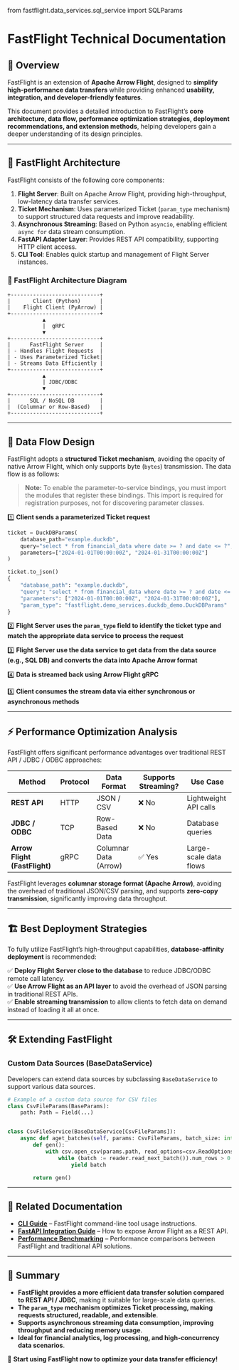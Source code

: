 from fastflight.data_services.sql_service import SQLParams

# **FastFlight Technical Documentation**

## **📌 Overview**

FastFlight is an extension of **Apache Arrow Flight**, designed to **simplify high-performance data transfers** while
providing enhanced **usability, integration, and developer-friendly features**.

This document provides a detailed introduction to FastFlight’s **core architecture, data flow, performance optimization
strategies, deployment recommendations, and extension methods**, helping developers gain a deeper understanding of its
design principles.

---

## **🚀 FastFlight Architecture**

FastFlight consists of the following core components:

1. **Flight Server**: Built on Apache Arrow Flight, providing high-throughput, low-latency data transfer services.
2. **Ticket Mechanism**: Uses parameterized Ticket (`param_type` mechanism) to support structured data requests and
   improve
   readability.
3. **Asynchronous Streaming**: Based on Python `asyncio`, enabling efficient `async for` data stream consumption.
4. **FastAPI Adapter Layer**: Provides REST API compatibility, supporting HTTP client access.
5. **CLI Tool**: Enables quick startup and management of Flight Server instances.

### **🔹 FastFlight Architecture Diagram**

```text
+----------------------------+
|       Client (Python)      |
|    Flight Client (PyArrow) |
+----------------------------+
           ▲
           |  gRPC
           ▼
+----------------------------+
|      FastFlight Server     |
| - Handles Flight Requests  |
| - Uses Parameterized Ticket|
| - Streams Data Efficiently |
+----------------------------+
           ▲
           | JDBC/ODBC
           ▼
+----------------------------+
|      SQL / NoSQL DB        |
|  (Columnar or Row-Based)   |
+----------------------------+
```

---

## **🔀 Data Flow Design**

FastFlight adopts a **structured Ticket mechanism**, avoiding the opacity of native Arrow Flight, which only supports
byte (`bytes`) transmission. The data flow is as follows:

> **Note:** To enable the parameter-to-service bindings, you must import the modules that register these bindings. This
> import is required for registration purposes, not for discovering parameter classes.

1️⃣ **Client sends a parameterized Ticket request**

```python
ticket = DuckDBParams(
    database_path="example.duckdb",
    query="select * from financial_data where date >= ? and date <= ?",
    parameters=["2024-01-01T00:00:00Z", "2024-01-31T00:00:00Z"]
)

ticket.to_json()
{
    "database_path": "example.duckdb",
    "query": "select * from financial_data where date >= ? and date <= ?",
    "parameters": ["2024-01-01T00:00:00Z", "2024-01-31T00:00:00Z"],
    "param_type": "fastflight.demo_services.duckdb_demo.DuckDBParams"
}
```

2️⃣ **Flight Server uses the `param_type` field to identify the ticket type and match the appropriate data service to
process
the request**

3️⃣ **Flight Server use the data service to get data from the data source (e.g., SQL DB) and converts the data into
Apache Arrow format**

4️⃣ **Data is streamed back using Arrow Flight gRPC**

5️⃣ **Client consumes the stream data via either synchronous or asynchronous methods**

---

## **⚡ Performance Optimization Analysis**

FastFlight offers significant performance advantages over traditional REST API / JDBC / ODBC approaches:

| Method                        | Protocol | Data Format           | Supports Streaming? | Use Case               |
|-------------------------------|----------|-----------------------|---------------------|------------------------|
| **REST API**                  | HTTP     | JSON / CSV            | ❌ No                | Lightweight API calls  |
| **JDBC / ODBC**               | TCP      | Row-Based Data        | ❌ No                | Database queries       |
| **Arrow Flight (FastFlight)** | gRPC     | Columnar Data (Arrow) | ✅ Yes               | Large-scale data flows |

FastFlight leverages **columnar storage format (Apache Arrow)**, avoiding the overhead of traditional JSON/CSV parsing,
and supports **zero-copy transmission**, significantly improving data throughput.

---

## **🏗️ Best Deployment Strategies**

To fully utilize FastFlight’s high-throughput capabilities, **database-affinity deployment** is recommended:

✅ **Deploy Flight Server close to the database** to reduce JDBC/ODBC remote call latency.  
✅ **Use Arrow Flight as an API layer** to avoid the overhead of JSON parsing in traditional REST APIs.  
✅ **Enable streaming transmission** to allow clients to fetch data on demand instead of loading it all at once.

---

## **🛠 Extending FastFlight**

### **Custom Data Sources (BaseDataService)**

Developers can extend data sources by subclassing `BaseDataService` to support various data sources.

```python
# Example of a custom data source for CSV files
class CsvFileParams(BaseParams):
    path: Path = Field(...)


class CsvFileService(BaseDataService[CsvFileParams]):
    async def aget_batches(self, params: CsvFileParams, batch_size: int | None = None) -> AsyncIterable[pa.RecordBatch]:
        def gen():
            with csv.open_csv(params.path, read_options=csv.ReadOptions(block_size=batch_size)) as reader:
                while (batch := reader.read_next_batch()).num_rows > 0:
                    yield batch

        return gen()
```

---

## **📖 Related Documentation**

- **[CLI Guide](./CLI_USAGE.md)** – FastFlight command-line tool usage instructions.
- **[FastAPI Integration Guide](./fastapi/README.md)** – How to expose Arrow Flight as a REST API.
- **[Performance Benchmarking](./docs/BENCHMARK.md)** – Performance comparisons between FastFlight and traditional API
  solutions.

---

## **📌 Summary**

- **FastFlight provides a more efficient data transfer solution compared to REST API / JDBC**, making it suitable for
  large-scale data queries.
- **The `param_type` mechanism optimizes Ticket processing, making requests structured, readable, and extensible**.
- **Supports asynchronous streaming data consumption, improving throughput and reducing memory usage**.
- **Ideal for financial analytics, log processing, and high-concurrency data scenarios**.

🚀 **Start using FastFlight now to optimize your data transfer efficiency!**
